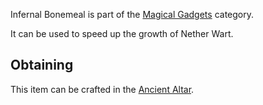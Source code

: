 Infernal Bonemeal is part of the [Magical Gadgets](https://github.com/Slimefun/Slimefun4/wiki/Magical-Gadgets) category.

It can be used to speed up the growth of Nether Wart.

## Obtaining

This item can be crafted in the [Ancient Altar](https://github.com/Slimefun/Slimefun4/wiki/Ancient-Altar).
